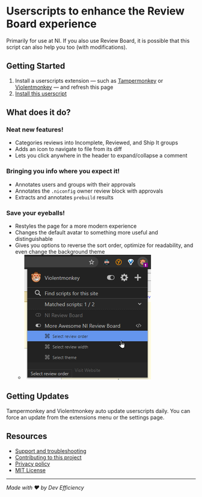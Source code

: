 # Userscripts to enhance the Review Board experience

Primarily for use at NI. If you also use Review Board, it is possible that this script can also help you too (with modifications).

## Getting Started

1. Install a userscripts extension — such as [Tampermonkey](https://tampermonkey.net/) or [Violentmonkey](https://violentmonkey.github.io/) — and refresh this page
2. [Install this userscript](https://github.com/ni/reviewboard-userscripts/raw/master/src/ni-reviewboard.user.js)

## What does it do?

### Neat new features!

- Categories reviews into Incomplete, Reviewed, and Ship It groups
- Adds an icon to navigate to file from its diff
- Lets you click anywhere in the header to expand/collapse a comment

### Bringing you info where you expect it!

- Annotates users and groups with their approvals
- Annotates the `.niconfig` owner review block with approvals
- Extracts and annotates `prebuild` results

### Save your eyeballs!

- Restyles the page for a more modern experience
- Changes the default avatar to something more useful and distinguishable
- Gives you options to reverse the sort order, optimize for readability, and even change the background theme
  - ![](docs/userscript-config-menu.png)

## Getting Updates

Tampermonkey and Violentmonkey auto update userscripts daily. You can force an update from the extensions menu or the settings page.

## Resources

- [Support and troubleshooting](docs/SUPPORT.md)
- [Contributing to this project](docs/CONTRIBUTING.md)
- [Privacy policy](docs/privacy-policy.md)
- [MIT License](LICENSE.txt)


---

*Made with :heart: by Dev Efficiency*
